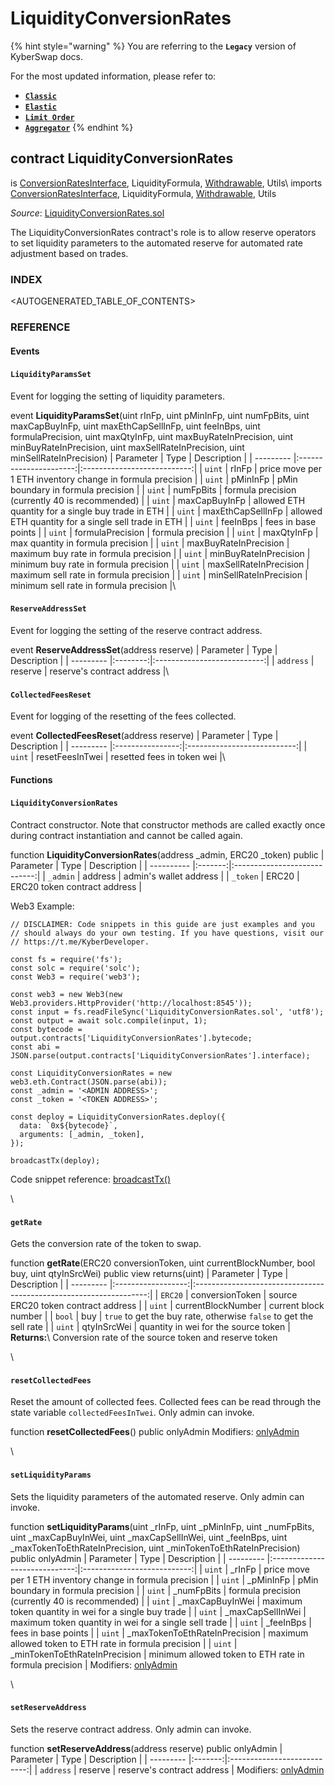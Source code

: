 # LiquidityConversionRates

{% hint style="warning" %}
You are referring to the **`Legacy`** version of KyberSwap docs.

For the most updated information, please refer to:

* [**`Classic`**](../../../../liquidity-solutions/kyberswap-classic/)
* [**`Elastic`**](../../../../liquidity-solutions/kyberswap-elastic/)
* [**`Limit Order`**](../../../../kyberswap-solutions/limit-order/)
* [**`Aggregator`**](../../../../kyberswap-solutions/kyberswap-aggregator/)
{% endhint %}

## contract LiquidityConversionRates

is [ConversionRatesInterface](https://docs.kyberswap.com/Legacy/api-abi/core-smart-contracts/api\_abi-conversionratesinterface.md), LiquidityFormula, [Withdrawable](https://docs.kyberswap.com/Legacy/api-abi/core-smart-contracts/api\_abi-withdrawable.md), Utils\ imports [ConversionRatesInterface](https://docs.kyberswap.com/Legacy/api-abi/core-smart-contracts/api\_abi-conversionratesinterface.md), LiquidityFormula, [Withdrawable](https://docs.kyberswap.com/Legacy/api-abi/core-smart-contracts/api\_abi-withdrawable.md), Utils

_Source_: [LiquidityConversionRates.sol](https://github.com/KyberNetwork/smart-contracts/blob/master/contracts/reserves/aprConversionRate/LiquidityConversionRates.sol)

The LiquidityConversionRates contract's role is to allow reserve operators to set liquidity parameters to the automated reserve for automated rate adjustment based on trades.



### INDEX[​](https://docs.kyberswap.com/Legacy/api-abi/core-smart-contracts/api\_abi-liquidityconversionrates#index) <a href="#index" id="index"></a>

\<AUTOGENERATED\_TABLE\_OF\_CONTENTS>

### REFERENCE[​](https://docs.kyberswap.com/Legacy/api-abi/core-smart-contracts/api\_abi-liquidityconversionrates#reference) <a href="#reference" id="reference"></a>

#### Events[​](https://docs.kyberswap.com/Legacy/api-abi/core-smart-contracts/api\_abi-liquidityconversionrates#events) <a href="#events" id="events"></a>

#### `LiquidityParamsSet`[​](https://docs.kyberswap.com/Legacy/api-abi/core-smart-contracts/api\_abi-liquidityconversionrates#liquidityparamsset) <a href="#liquidityparamsset" id="liquidityparamsset"></a>

Event for logging the setting of liquidity parameters.



event **LiquidityParamsSet**(uint rInFp, uint pMinInFp, uint numFpBits, uint maxCapBuyInFp, uint maxEthCapSellInFp, uint feeInBps, uint formulaPrecision, uint maxQtyInFp, uint maxBuyRateInPrecision, uint minBuyRateInPrecision, uint maxSellRateInPrecision, uint minSellRateInPrecision) | Parameter | Type | Description | | --------- |:----------------------:|:---------------------------:| | `uint` | rInFp | price move per 1 ETH inventory change in formula precision | | `uint` | pMinInFp | pMin boundary in formula precision | | `uint` | numFpBits | formula precision (currently 40 is recommended) | | `uint` | maxCapBuyInFp | allowed ETH quantity for a single buy trade in ETH | | `uint` | maxEthCapSellInFp | allowed ETH quantity for a single sell trade in ETH | | `uint` | feeInBps | fees in base points | | `uint` | formulaPrecision | formula precision | | `uint` | maxQtyInFp | max quantity in formula precision | | `uint` | maxBuyRateInPrecision | maximum buy rate in formula precision | | `uint` | minBuyRateInPrecision | minimum buy rate in formula precision | | `uint` | maxSellRateInPrecision | maximum sell rate in formula precision | | `uint` | minSellRateInPrecision | minimum sell rate in formula precision |\


#### `ReserveAddressSet`[​](https://docs.kyberswap.com/Legacy/api-abi/core-smart-contracts/api\_abi-liquidityconversionrates#reserveaddressset) <a href="#reserveaddressset" id="reserveaddressset"></a>

Event for logging the setting of the reserve contract address.



event **ReserveAddressSet**(address reserve) | Parameter | Type | Description | | --------- |:--------:|:---------------------------:| | `address` | reserve | reserve's contract address |\


#### `CollectedFeesReset`[​](https://docs.kyberswap.com/Legacy/api-abi/core-smart-contracts/api\_abi-liquidityconversionrates#collectedfeesreset) <a href="#collectedfeesreset" id="collectedfeesreset"></a>

Event for logging of the resetting of the fees collected.



event **CollectedFeesReset**(address reserve) | Parameter | Type | Description | | --------- |:----------------:|:---------------------------:| | `uint` | resetFeesInTwei | resetted fees in token wei |\


#### Functions[​](https://docs.kyberswap.com/Legacy/api-abi/core-smart-contracts/api\_abi-liquidityconversionrates#functions) <a href="#functions" id="functions"></a>

#### `LiquidityConversionRates`[​](https://docs.kyberswap.com/Legacy/api-abi/core-smart-contracts/api\_abi-liquidityconversionrates#liquidityconversionrates) <a href="#liquidityconversionrates" id="liquidityconversionrates"></a>

Contract constructor. Note that constructor methods are called exactly once during contract instantiation and cannot be called again.



function **LiquidityConversionRates**(address \_admin, ERC20 \_token) public | Parameter | Type | Description | | ---------- |:-------:|:----------------------------:| | `_admin` | address | admin's wallet address | | `_token` | ERC20 | ERC20 token contract address |



Web3 Example:

```
// DISCLAIMER: Code snippets in this guide are just examples and you
// should always do your own testing. If you have questions, visit our
// https://t.me/KyberDeveloper.

const fs = require('fs');
const solc = require('solc');
const Web3 = require('web3');

const web3 = new Web3(new Web3.providers.HttpProvider('http://localhost:8545'));
const input = fs.readFileSync('LiquidityConversionRates.sol', 'utf8');
const output = await solc.compile(input, 1);
const bytecode = output.contracts['LiquidityConversionRates'].bytecode;
const abi = JSON.parse(output.contracts['LiquidityConversionRates'].interface);

const LiquidityConversionRates = new web3.eth.Contract(JSON.parse(abi));
const _admin = '<ADMIN ADDRESS>';
const _token = '<TOKEN ADDRESS>';

const deploy = LiquidityConversionRates.deploy({
  data: `0x${bytecode}`,
  arguments: [_admin, _token],
});

broadcastTx(deploy);
```

Code snippet reference: [broadcastTx()](https://docs.kyberswap.com/Legacy/api-abi/core-smart-contracts/api\_abi-web3.md#broadcasting-transactions)

\


#### `getRate`[​](https://docs.kyberswap.com/Legacy/api-abi/core-smart-contracts/api\_abi-liquidityconversionrates#getrate) <a href="#getrate" id="getrate"></a>

Gets the conversion rate of the token to swap.



function **getRate**(ERC20 conversionToken, uint currentBlockNumber, bool buy, uint qtyInSrcWei) public view returns(uint) | Parameter | Type | Description | | --------- |:------------------:|:------------------------------------------------------------------:| | `ERC20` | conversionToken | source ERC20 token contract address | | `uint` | currentBlockNumber | current block number | | `bool` | buy | `true` to get the buy rate, otherwise `false` to get the sell rate | | `uint` | qtyInSrcWei | quantity in wei for the source token | **Returns:**\ Conversion rate of the source token and reserve token

\


#### `resetCollectedFees`[​](https://docs.kyberswap.com/Legacy/api-abi/core-smart-contracts/api\_abi-liquidityconversionrates#resetcollectedfees) <a href="#resetcollectedfees" id="resetcollectedfees"></a>

Reset the amount of collected fees. Collected fees can be read through the state variable `collectedFeesInTwei`. Only admin can invoke.



function **resetCollectedFees**() public onlyAdmin Modifiers: [onlyAdmin](https://docs.kyberswap.com/Legacy/api-abi/core-smart-contracts/api\_abi-permissiongroups.md#onlyadmin)

\


#### `setLiquidityParams`[​](https://docs.kyberswap.com/Legacy/api-abi/core-smart-contracts/api\_abi-liquidityconversionrates#setliquidityparams) <a href="#setliquidityparams" id="setliquidityparams"></a>

Sets the liquidity parameters of the automated reserve. Only admin can invoke.



function **setLiquidityParams**(uint \_rInFp, uint \_pMinInFp, uint \_numFpBits, uint \_maxCapBuyInWei, uint \_maxCapSellInWei, uint \_feeInBps, uint \_maxTokenToEthRateInPrecision, uint \_minTokenToEthRateInPrecision) public onlyAdmin | Parameter | Type | Description | | --------- |:-----------------------------:|:---------------------------:| | `uint` | \_rInFp | price move per 1 ETH inventory change in formula precision | | `uint` | \_pMinInFp | pMin boundary in formula precision | | `uint` | \_numFpBits | formula precision (currently 40 is recommended) | | `uint` | \_maxCapBuyInWei | maximum token quantity in wei for a single buy trade | | `uint` | \_maxCapSellInWei | maximum token quantity in wei for a single sell trade | | `uint` | \_feeInBps | fees in base points | | `uint` | \_maxTokenToEthRateInPrecision | maximum allowed token to ETH rate in formula precision | | `uint` | \_minTokenToEthRateInPrecision | minimum allowed token to ETH rate in formula precision | Modifiers: [onlyAdmin](https://docs.kyberswap.com/Legacy/api-abi/core-smart-contracts/api\_abi-permissiongroups.md#onlyadmin)

\


#### `setReserveAddress`[​](https://docs.kyberswap.com/Legacy/api-abi/core-smart-contracts/api\_abi-liquidityconversionrates#setreserveaddress) <a href="#setreserveaddress" id="setreserveaddress"></a>

Sets the reserve contract address. Only admin can invoke.



function **setReserveAddress**(address reserve) public onlyAdmin | Parameter | Type | Description | | --------- |:-------:|:---------------------------:| | `address` | reserve | reserve's contract address | Modifiers: [onlyAdmin](https://docs.kyberswap.com/Legacy/api-abi/core-smart-contracts/api\_abi-permissiongroups.md#onlyadmin)
